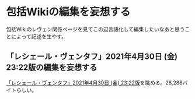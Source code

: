 # 包括Wikiの編集を妄想する
包括Wikiのレヴェン関係ページを見てこの辺言語化して編集したいなあと思うことによって記述を生やす。

## 「レシェール・ヴェンタフ」2021年4月30日 (金) 23:22版の編集を妄想する
[「レシェール・ヴェンタフ」2021年4月30日 (金) 23:22版](http://www.jurliyuuri.info/w/index.php?title=%E3%83%AC%E3%82%B7%E3%82%A7%E3%83%BC%E3%83%AB%E3%83%BB%E3%83%B4%E3%82%A7%E3%83%B3%E3%82%BF%E3%83%95&oldid=2299)を眺める。28,288バイトらしい。


<!--- 
{{政治家
|人名=レシェール・ヴェンタフ
|各国語表記=lexerl.ventaf
|画像=leven.jpg
|画像サイズ=240px
|生年月日=1839年11月3日
|出生地=ラネーメ共和国・ラメスト
|没年月日=1887年3月5日
}}

'''レシェール・ヴェンタフ'''([[リパライン語]]: lexerl.ventaf, 1839 - 1887）は19世紀の社会哲学者・法学者。[[ファイクレオネ]]近代法学三原則を提唱した近代法学の祖であり、後期からは法学基礎論を通じて社会哲学の探求を続けた。省略名称である'''レヴェン'''(リパライン語: leven)で呼ばれることが多く、彼の思想を受け継いだ者たちを'''レヴェン学派'''(リパライン語: levenen terselyr)と呼ぶ。ラネーメ系リパラオネ人である。
__TOC__

==概要==
レヴェン思想は前期と後期の2つ、1865年からの[[ヴェフィス国立研究院大学]]での働きである前期レヴェンと、政治活動によってヴェフィス国立研究院大学を追い出され[[天神大学]]で研究を続けた1878年からの後期レヴェンに分けられる。

前期のレヴェンは、[[ヴェフィス市民革命]]以降の思想における民主主義的法制を追求する方向性の研究を続けた。ファイクレオネ近代法学三原則である推定無罪原則、罪刑法定主義、事後法禁止を提唱し、これはその後の法学の大原則となった。

後期のレヴェンは、法の基礎づけに傾倒し、「教法学批判」「水器論批判」「心圧論批判」とそれぞれ称される論文・書籍群の中で伝統的な文書を批判した。その議論を通して人間の責任能力とその行為の可罰性などの概念や国家主義を批判することになる。

==思想の変遷==

===前期レヴェン前夜===
民主主義的法制を追求する当時最先端の法学を学んだレヴェンは、レシュト紛争期などの近代の戦争期において、「緊急時局」の名の下に恣意的な法運用が成され、反逆勢力と目された人間が弾圧されたこと、そして一般民衆への圧迫も強まったことに注目し、恣意的な法運用を防ぐことが民主主義を体現した法制の必須条件であると見做すに至った。その根底に流れる公権力への不信は年を追うにつれ次第に表に現れるようになる。

===前期レヴェン===
上記の内容を議論した学位論文『毒薬としての恣意性』が評価され、レヴェンは1865年にヴェフィス国立研究院大学の研究者となる。レヴェンは早速1866年に論文『法制からの恣意性の追放に向けた試論』を発表するものの、運用レベルの議論に終始しており有益でないと評価された。そこで翌67年に『不能性による法運用のための小論』において、「法の形態そのものに制限を加えることで恣意的な法運用を排除する」という議論を展開した。これは一定の評価を得たが、実際にどのような「不能性」を立法に課すべきかという課題を残す結果となった。

この問題は1869年の論文『予約の法学』によって部分的に解決した。そのなかでレヴェンは「罪を問うための権限は、立法によって予約しなければならない」「ここで述べる予約とは前もって定められた法典のことである」と罪刑法定主義と事後法禁止の原則(の一部)に言及している。そして1872年に『3つの不能性』において「罪に問われた者に成しうることも予約されてなければならない」「本来、人の罪を認定しそれに罰を課すことは、不断の疑いを乗り越えた先にようやっと可能な大事業である」と述べ、不能性理論(近代法学の用語でいうファイクレオネ近代法学三原則)を提唱した。

ちなみに、この刑罰が大事業であるという概念は『試論』において既に現れているが、『試論』においては運用によって大事業を正当に大事業と扱う立場をとっていたのに対し、『3つの不能性』では罰を大事業と見做さない法をそもそも禁じるという立場をとっている。この転換を本質的なものとして、1872年をもって推定無罪原則の確立と見做すのが法学史の一般的な立場である。

===追放事件まで===
法学・法哲学においては『3つの不能性』は高い評価を得たが、伝統的教法学者には[[リパラオネ教]]における罪の概念とその実社会への適用を害するものだとの批判を受けた。1876年、レヴェンは書籍『不能性理論の擁護』において、立法と法運用は人間が行うものであるという要請から、より不当でなく公平な法制を求めると自然と不能性を立法に課すことになると反論した。この議論は本質的には『3つの不能性』によるものと変わらないが、より詳細に、より厳密に、より歴史学的な実証主義に立って議論された。以降のレヴェンは、伝統的な勢力による反駁を嫌って明らかに過剰な理論武装を行うようになる。<ref group="脚注">『擁護』の段階でその過剰さは片鱗を見せている。実際その前半1/3は、近代法哲学の観点からの伝統的教法学の厳密な総括として不能性理論とは全く無関係に評価されている。しかしながらレヴェン曰く、それだけの大仕事も「教法学と不能性理論を対比的にとらえ、不能性理論の必然性を示すための最低限の準備」に過ぎないらしい。</ref>

『擁護』の執筆と同時に、レヴェンは教法学を含めた伝統的な法の基礎づけが民主主義的な法制の発展を阻害してきたのではないかと考えるようになり、現行法の完全撤廃を目的とした政治活動を行うようになる。<ref group="脚注">この記述は1912年に発表された伝記である『レヴェン その人間と思想』でも採用されている俗説によっているが、最近の研究では、1875年にできたレヴェン団によるレヴェン本人と無関係なテロ行為に加担したと誤解されていたと考えられている。</ref>その結果として1878年にヴェフィス国立研究院大学を追われることとなる。その理由は「控えめに言って急進的、有り体に言って破壊的」なレヴェンの政治的立場が「ヴェフィスの繁栄の学問的な砦たる」ヴェフィス国立研究院大学に相応しくないからだという。<ref group="脚注">1878年末のヴェフィス国立研究院大学長による年間所感より引用。この年の大学長年間所感は一研究員(つまりレヴェン)の個人的活動に対する批判が全体の約半分を占めるという異例中の異例の事態となった。保守的な風土もあって彼の活動が非常に重く受けとめられていることがうかがえる。</ref>同年レヴェンは天神大学へ移り、伝統的な法の基礎づけについて不能性理論の立場から批判を展開していくこととなる。

===後期レヴェン===
天神大学に移ったレヴェンは「教法学批判」の執筆に着手した。これは『擁護』とは異なり、リパラオネ教法学を[[リパラオネ教]]を不当に権力の安定に利用する試みとして積極的に批判するものであり、3つの論文と2巻の書籍よりなる。誤解されがちなことだが、レヴェンはリパラオネ教自体を批判したのでなく、リパラオネ教を不能性の要請なしに法制に適用し圧政機構として組み込んだことを批判したのである。現代でこそ急進派を中心によく用いられるこの「圧政機構」という語は、「教法学批判」を構成する論文の一つ『圧としての神』において登場したもので、同論文では「共同体一般の幸福の実現から離れ個々の人間を圧迫するようになった公権力に付随する機構一般であり、しばしば権力層の不当な優遇を含む」と説明されている。また1882年より「水器論批判」「心圧論批判」として知られる一連の論文・書籍を次々と発表した。こちらも同様に[[水器論]]や心圧論を水器論に影響された非常に緻密な議論によって「不穏な圧政機構の設計」と批判するものであり、民会による自治の支持と「責任」という概念を構成する原理の探求が特徴的である。

この着想を批判の文脈なしに基礎づけるため、彼は1886年に書籍『法の権威』を執筆、また「法制が前提してよい文化は強く制限される」という「普遍主義」を提唱し、その観点から宗教的な法の基礎づけを批判する論文『局所的基礎としての宗教』を発表した。

===死とその後===
1887年3月、彼は今までに法が満たすべきと提唱した要請を改めて基礎づける論文『安定した法の原理』を執筆中に死亡した。<ref group="脚注">書きかけの状態の『原理』であるが、残された原稿だけでも法哲学の論文としては十分に議論されたと言ってよく、残されたのは例によって過剰な理論武装を施す作業だけであったので、そのまま正規の論文として発表された。</ref>享年47。死因は、自らの肉体の衰えを顧みない、あまりに旺盛な執筆活動による過労だという。葬式は家族と親しい者の間のみで行われた。<br/>
1968年5月、レシェール・ヴェンタフの墓は[[リパラオネ人]]右翼によって[[ウェールフープ]]によって爆破された。犯行を指示したとして右翼の先導者である[https://sites.google.com/site/riparaincangku/yuesureone-ren-gong-shi-jie-she-ding/yang-na-wen-hua/finarph/fhifoes/lhcl/fgv フィシャ・グスタフ・ヴェルガナーデャ]が犯人として逮捕された。

==用語==

===不能性===
前期レヴェンにおいて確立されたファイクレオネ近代法学を特徴づける概念。大まかにいえば、法運用の暴走を防ぐために、法の取りうる形態を制限するというものであり、教法学など古典的な法の基礎付けが何らかの理想形を目指すような形式をとるのに対し、ある程度以上に法が「堕落」するのを防ぐ形式をとる。『3つの不能性』では、ファイクレオネ近代法学三原則である推定無罪原則、罪刑法定主義、事後法禁止が現代のそれとほとんど同じ形で提唱された。

===圧政機構===
「共同体一般の幸福の実現から離れ個々の人間を圧迫するようになった公権力に付随する機構一般であり、しばしば権力層の不当な優遇を含む」と説明される概念。後期レヴェンにおいては、伝統的法学を圧政機構を安定させる試みであると批判し、それを通じて圧政機構に陥らない法制のあり方を探求しようとする議論が基本となる。

===人間性===
人間を特徴づけるもの全般を指すこの語は、レヴェンの文脈においては、法制を構築するものとしての人間の限界であって法制の形態に影響を及ぼすものを指す語として用いられる。『不能性理論の擁護』では「正義を直観することはあっても、その境界を厳密に認識しその認識を共有することはできない」という人間性を基礎にして、不能性の要請なきリパラオネ教法を批判した。

===蠢く容器===
『不変性の要請』において導入された思考実験。法を民衆をして有益たらしめるための容器であるとする水器論は、一部の階級による法運用を支持せず、むしろそれを否定するものであるとする議論である。レヴェンはこれに基づいて水器論(の歴史的な運用のあり方)は圧政機構を安定させるものであると批判した。その大まかな議論は以下の通りである。

# まず勝手に蠢き穴が勝手に空いたり消えたりするような容器(法の比喩ではなく実際の容器)を想像すると、これは当然使いづらい。
# なぜ使いづらく感じるかというと、水の動きが無秩序になるからである。使用されるべきものの挙動が無秩序で使いやすいわけがない。
# またこの容器を複数の人間が共用しており、容器がある特定の人物の使用を阻むように蠢いた場合、不公平さという問題も生じる。
# この議論は、水器論によって基礎付けられた法に対しても、ほとんど同じように適用できる。
# かつて法がたびたび変更されていた時代は、人々の法に対する信頼が崩壊し、社会の無秩序さが増した。
# そして、その変更や法運用の中で差別的な構造が生産されてきた。
# これは、法自体がたびたび変更され、あるいは法運用の基準が歪められたために起こってきた問題と分析できる。
# このような問題が起こるのは、立法や法運用に関わる人間が制限されてきたことにより、個人の思惑が法の挙動に反映されやすい状態であったからと考えられる。
# これを解決するために、より個人の思惑が反映されにくい形態で法を定め、運用するべきであり、その形態とは民会である。なぜならば、面識のない多くの民衆に共通する思惑は、生活を改善することのみであると考えられるからである。

これは水器論によくみられる比喩を冗談めかして援用したものであり、『要請』の中では、バート法制史の分析によって民会が要請されることを導き、民会による少数派の弾圧を防ぐために必要な民会の権限に対する制約を議論するなど、比喩に頼らない緻密な議論が行われている。

===倫理の階層===
『心圧としての心圧論』で導入された概念。人間の認識しうる範囲の外にその基礎を置く教法学や、不完全な推論によって圧政機構の安定を許した水器論と異なり、単純な倫理的要請によって法制に規範を与えようとする心圧論はより圧政機構に走りにくいと考えられるが、歴史はその予想を裏切ってきた。それを説明するためにレヴェンが提唱した概念が「倫理の階層」であり、大まかに言うと「法制という大規模かつ及ぼす影響の深刻な問題については、個人の生活における倫理規範をそのまま適用することはできない」というものである。

===普遍主義===
リパラオネの影響の強いラメストに生まれたラネーメ系リパラオネ人のレヴェンはしかし、[[皇論]]などのラネーメ文化に傾倒する両親や親戚の影響でラネーメ人としてアイデンティティを育んできた。しかし、これは彼の地理的・人種的コミュニティにおいて文化的他者になることを意味していた。その経験によってレヴェンは個人と法律の間の文化的摩擦の存在に違和感を抱くようになっていった。これが法哲学的問題として提起されたのが普遍主義である。その内容は「多文化・多民族国家において法制が前提してよい文化は強く制限される」というものである。例えば現代の[[ユエスレオネ連邦]]においては飲酒・喫煙が禁止されているが、これはリパラオネ教の教義によるものである<ref>[https://twitter.com/sashimiwiki/status/1266603262540562432 @sashimiwiki 2020/5/30 - Twitter]</ref>。ユエスレオネ連邦がリパラオネ教徒のみによって構成されるものでない以上、これは普遍主義に反する。この例からもわかるように、普遍主義の基本的な根拠は、それに反する状態が文化差別・民族差別であることである。

==後世への影響==
レヴェンがそれ以降のリパラオネ思想に与えた影響は非常に大きく、大小問わずレヴェンに影響を受けた社会思想を列挙すれば[[イェスカ哲学]]をはじめとした現代リパラオネ左派思想の多くを含むことになってしまうので、レヴェンの直接的な後継として知られる主なものをのみ挙げることにする。

===法学・法哲学への影響===
レヴェンの業績として近代法学や法哲学といった分野自体を確立したことが挙げられることがある。それほどその分野の手法でレヴェンに由来するものは多く、また(レヴェン的・反レヴェン的を問わず)レヴェンに強く影響された問題意識がいまだに色濃く残っているからである。例えば法制史の研究を通してある種の倫理的要請を満たす法のあり方を探求しようという手法は反レヴェン的な論者であっても無意識的に使用していることが多い。

===レヴェン学派===
{{see|[[レヴェン学派]]}}

===ラ・レヴェネゼー===
{{main|[[ラ・レヴェネゼー]]}}

伝統的な法体系に対する広範かつ緻密な批判を展開したレヴェンの思想は反体制派の理論武装によく登場する。しかし、その理論武装は必ずしもレヴェンの思想を十分に理解したものとは言えず、cherry-pickingにすぎないと評せざるをえないものも多い。この状態から、リパライン語には「(-'sは)思想的cherry-pickingの餌食になる」という意味の動詞levenesが存在する。そして特にレヴェン思想をlevenesさせる反体制派をラ・レヴェネゼー(リパライン語: la leveneser)という。その一見緻密な理論武装が一因となりラ・レヴェネゼーは反体制派の中では勢力を拡大させやすい傾向にあるとされ、近年社会問題となっている。

===レヴェン統一党===
{{see|[[レヴェン統一党]]}}

==著作のリスト==
# 『毒薬としての恣意性』(1864)<br/>レヴェンの学位論文。ヴェフィス国立研究院大学に招待されるきっかけとなった。
# 『法制からの恣意性の追放に向けた試論』(1866)<br/>ヴェフィス国立研究院大学での最初の論文。過去の事例を引き、恣意的な法運用を防ぐための意思決定機構などを議論したものであるが、現代のレヴェン研究ではほとんど顧みられない。
# 『不能性による法運用のための小論』(1867)<br/>不能性理論のさきがけとなる論文。『試論』での議論を一見合理的な機構の下で権力が腐敗した例を挙げるなどして再検討し、法制が成しえないことを設定しなければならないと結論づけるもの。
# 『不能性の実現について』(1867-8)<br/>法に不能性を課すための機構についての議論。現代ではさほど有効なものではないと評価されている。
# 『予約の法学』 (1869)<br/>罪刑法定主義の一部と事後法禁止の原則が提唱された論文。
# 『裁判の歴史』 (1870)<br/>過去の裁判の形態を一般向けに紹介した書籍。恣意的な犯罪認定に対する近代法学的な批判が特徴である。<ref group="脚注">近代的観点から過去の事例を批判することに対してこの時代は寛容であった。</ref>
# 『3つの不能性』 (1872)<br/>罪刑法定主義と推定無罪の原則が確立された論文。これに対する教法学者の批判が後期レヴェンの諸活動のきっかけとなる。
# 『新時代の法制』 (1874)<br/>『3つの不能性』をもとに法学者以外に対し不能性理論に基づく法制の有益性を主張する書籍。
# 『不能性理論の擁護』 (1876)<br/>『3つの不能性』に対するリパラオネ教法学者の批判に対し、不能性の要請は「人間の法制において不可避的なもの」であると主張し、神学的基礎をもつ教法学と雖もその議論から離れることはないと主張した書籍。
# 「教法学批判」
## 『リパラオネ教法学の政治力学的研究』 (1878)<br/>天神大学での最初の論文。リパラオネ教法学の変遷を時の権力との関係によって分析したもので、分析に近代法学・法哲学の概念が積極的に用いられている点が特徴的である。
## 『リパラオネ法制の恣意性』 (1879-80)<br/>リパラオネ法制史において、恣意的な法運用の事例を取り上げ、それが可能であった理由を議論した論文。
## 『圧としての神』 (1880)<br/>上の2本の論文をもとに、リパラオネ教法が圧政機構として機能してきたと批判した論文。「圧政機構」という語が登場した初めての文献でもある。
## 『圧政機構としてのリパラオネ教法学とその法学的批判　上・下』 (1882)<br/>リパラオネ教法学がリパラオネ教法を圧政機構として安定させる試みであると論じ、不能性理論などの近代法学の観点による抜本的改革の必要性を主張した書籍。
# 「水器論批判」
## 『誰が容器を設計するのか?』 (1882)<br/>当時の水器論で一般的であった相互説(法は民衆同士の関係を円滑に進めるためのものであるという論)を念頭に置き、水器論から国家の立法権を結論する従来の議論には欺瞞があるとする論文。
## 『単なる幸福の棄却としての階級』 (1884)<br/>『設計』で相互説を念頭に議論を進めたことを正当化するため、上意説(法とは国家がその民を利用するためのものであるとする論)を中心に相互説以外の水器論を批判した論文。今までのレヴェンの論文・書籍で明文化されていなかった「民衆全体の幸福を実現するための舞台装置」として法を設定するという問題意識が明文化された論文としても知られる。
## 『不変性の要請』 (1885)<br/>『設計』『棄却』の議論を発展させて、法を民衆全体の幸福のための容器として基礎づけるならば、それを設計する主体は民会でなければならないとする書籍。水器論による国家の立法権の基礎づけを明確に否定した初めての近代法哲学書でもある。
## 『人間の羽毛的実存』 (1886)<br/>不能性理論も含め既存の法学が人間の責任能力を仮定しているとし、責任概念の基礎づけの必要性を主張した論文。多くの例が水器論から引かれていることや、「羽毛的」という表現が法によって必ずしも「疲れさせられない人間」の状態を比喩的に表していることから「水器論批判」の一つとして数えられているが、水器論のみの批判に止まるものではない。
# 「心圧論批判」
## 『心圧としての心圧論』 (1883)<br/>心圧の概念を社会一般の法制に適用することがかえって圧政機構の安定につながり、民衆の心圧を生むことになるとした論文。
## 『民会における心圧論』 (1885-6)<br/>『心圧』『要請』の議論を受け、心圧論を矛盾なく実現するには民会による法制が必要であると結論付けた論文。
# 『法の権威』 (1886)<br/>「水器論批判」「心圧論批判」で展開した民会の支持と責任概念の基礎付けを改めて整理した書籍。法の倫理的権威を基礎づけようという試みでもある。
# 『局所的基礎としての宗教』 (1886)<br/>普遍主義に基く宗教的法制の批判を展開した論文。「教法学批判」「水器論批判」「心圧論批判」の議論を統合しより一般的な議論を試みたものである。
# 『安定した法の原理』 (1887)<br/>レヴェンが提唱した法の要請を改めて基礎づける論文。彼はこれを執筆中に死亡した。


==よく知られた文章==
レヴェンの論文や書籍に由来する文章は、反体制派を中心に今でもよく引用される。以下ではそのような文章の中でも特に有名なものを紹介する。レヴェンの仕事(特に後期)は非常に長い理論武装を特徴とするため、よく知られる文章の多くは、章や節の冒頭で後の議論を予告するようなものである。

# 法を容器として見做す水器論に従えば、容器を使用できない者が登場するのを防ぐために法にはある種の不変性が要求される。しかし、一部の階級の者が法を運用する限りこの不変性は実現されない。このことは民会による法運用を支持し、逆に水器論による国家の法運用の独占の支配についての正当化を欺瞞として棄却する。<br/>　『不変性の要請』の第8章「不変性の導出及び司法批判」の冒頭に由来する。
# "心圧"という概念はラネーメの法制に強い影響を与えてきた。しかしながら個人の信仰としては穏健とすら言いうる心圧の概念も、法制に適用されるとなれば不穏なものになりうるし、実際にそうであってきた。大まかにいえば、この概念は、(一般に変革が負担を強いるものであるというよく知られた性質のために)体制側の擁護者を自然と生産し続ける圧政機構的な概念として確立してしまったのである。より直接的にいえば、皮肉にも皇論は為政者によって民衆を抑圧するための圧政機構として機能してきたのである。<br/>　『心圧としての心圧論』の冒頭に由来する。

==逸話・人物==
* レヴェン本人はいたって敬虔に皇論を信仰していた。『心圧としての心圧論』の発表後にある人に「心圧の概念を批判してましたけど、あなたの思考って結構その概念によっていますよね?」と言われたときは「一ラネーメ人としての私は、一法哲学者としての私とは違って法制についていちいち気にしなくてもよいので」と答えたという。
* 実はレヴェンは、学生時代には法学の道に進もうか歴史学の道に進もうか悩んでいたという。そのためどちらの道に進むとしても役に立つと考えて、教法学やラネーメ法制などの理論史に関する講義を多く履修していた。その時期にできた友人とは生涯を通してよく交流していた。その友人たちとの議論によって、レヴェンは伝統的法学に対する自身の批判を洗練させていったと言われている。

==脚注==
<references group="脚注" />

==外部リンク==
* [https://twitter.com/mai_lang0/status/1229806413943197696 skurlavenija.mavijaによるレヴェン常識クイズ]
* [https://sites.google.com/site/riparaincangku/yuesureone-ren-gong-shi-jie-she-ding/yang-na-wen-hua/nediet-larta/lv レシェール・ヴェンタフ - リパライン倉庫]
* [https://github.com/jurliyuuri/leven jurliyuuri/leven - GitHub]: レヴェンに関するGitHubリポジトリ

==出典==
<references />

[[Category:思想]]
[[Category:人物]]
[[Category:レヴェン]]
--->